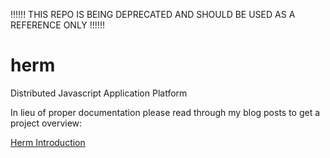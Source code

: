 !!!!!! THIS REPO IS BEING DEPRECATED AND SHOULD BE USED AS A REFERENCE ONLY !!!!!!


herm
====

Distributed Javascript Application Platform

In lieu of proper documentation please read through my blog posts to get a project overview:

[Herm Introduction](http://dpedley.blogspot.com/2013/02/herm-virtual-supercomputer-platform.html)

